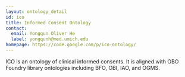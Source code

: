 ```yaml
---
layout: ontology_detail
id: ico
title: Informed Consent Ontology
contact:
  email: Yongqun Oliver He
  label: yongqunh@med.umich.edu
homepage: https://code.google.com/p/ico-ontology/
---
```


ICO is an ontology of clinical informed consents. It is aligned with OBO Foundry library ontologies including BFO, OBI, IAO, and OGMS.
